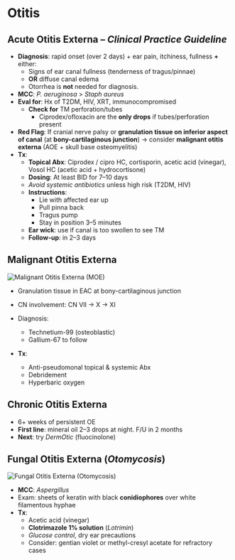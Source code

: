 # Otitis

## Acute Otitis Externa – *Clinical Practice Guideline*


* **Diagnosis**: rapid onset (over 2 days) + ear pain, itchiness, fullness **+** either:
  * Signs of ear canal fullness (tenderness of tragus/pinnae)
  * **OR** diffuse canal edema
  * Otorrhea is **not** needed for diagnosis.
* **MCC**: *P. aeruginosa* > *Staph aureus*
* **Eval for**: Hx of T2DM, HIV, XRT, immunocompromised
  * **Check for** TM perforation/tubes
    * Ciprodex/ofloxacin are the **only drops** if tubes/perforation present
* **Red Flag**: If cranial nerve palsy or **granulation tissue on inferior aspect of canal** (at **bony-cartilaginous junction**) → consider **malignant otitis externa** (AOE + skull base osteomyelitis)
* **Tx**:
  * **Topical Abx**: Ciprodex / cipro HC, cortisporin, acetic acid (vinegar), Vosol HC (acetic acid + hydrocortisone)
  * **Dosing**: At least BID for 7–10 days
  * *Avoid systemic antibiotics* unless high risk (T2DM, HIV)
  * **Instructions**:
    * Lie with affected ear up
    * Pull pinna back
    * Tragus pump
    * Stay in position 3–5 minutes
  * **Ear wick**: use if canal is too swollen to see TM
  * **Follow-up**: in 2–3 days


## Malignant Otitis Externa

 ![Malignant Otitis Externa (MOE)](../media/image6.png "right-50")

* Granulation tissue in EAC at bony-cartilaginous junction


* CN involvement: CN VII → X → XI
* Diagnosis:
  * Technetium-99 (osteoblastic)
  * Gallium-67 to follow
* **Tx**:
  * Anti-pseudomonal topical & systemic Abx
  * Debridement
  * Hyperbaric oxygen


## Chronic Otitis Externa

* 6+ weeks of persistent OE
* **First line**: mineral oil 2–3 drops at night. F/U in 2 months
* **Next**: try *DermOtic* (fluocinolone)


## Fungal Otitis Externa (*Otomycosis*)

 ![Fungal Otitis Externa (Otomycosis)](../media/image7.png "right-50")

* **MCC**: *Aspergillus*
* Exam: sheets of keratin with black **conidiophores** over white filamentous hyphae
* **Tx**:
  * Acetic acid (vinegar)
  * **Clotrimazole 1% solution** (*Lotrimin*)
  * *Glucose control*, dry ear precautions
  * Consider: gentian violet or methyl-cresyl acetate for refractory cases


